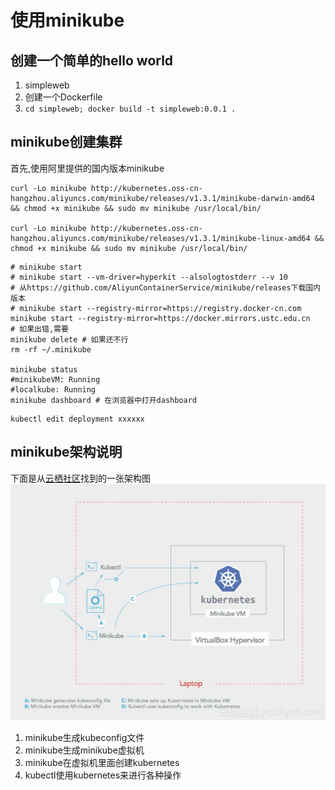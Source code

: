 # 使用minikube

## 创建一个简单的hello world

1. simpleweb
2. 创建一个Dockerfile
3. `cd simpleweb; docker build -t simpleweb:0.0.1 .`

## minikube创建集群

首先,使用阿里提供的国内版本minikube
```shell
curl -Lo minikube http://kubernetes.oss-cn-hangzhou.aliyuncs.com/minikube/releases/v1.3.1/minikube-darwin-amd64 && chmod +x minikube && sudo mv minikube /usr/local/bin/

curl -Lo minikube http://kubernetes.oss-cn-hangzhou.aliyuncs.com/minikube/releases/v1.3.1/minikube-linux-amd64 && chmod +x minikube && sudo mv minikube /usr/local/bin/
```

```shell
# minikube start
# minikube start --vm-driver=hyperkit --alsologtostderr --v 10
# 从https://github.com/AliyunContainerService/minikube/releases下载国内版本
# minikube start --registry-mirror=https://registry.docker-cn.com
minikube start --registry-mirror=https://docker.mirrors.ustc.edu.cn
# 如果出错,需要
minikube delete # 如果还不行
rm -rf ~/.minikube

minikube status
#minikubeVM: Running
#localkube: Running
minikube dashboard # 在浏览器中打开dashboard
```


```shell
kubectl edit deployment xxxxxx
```

## minikube架构说明

下面是从[云栖社区](https://yq.aliyun.com/articles/221687)找到的一张架构图
![minikube-architecture](minikube-architecture.jpeg)

1. minikube生成kubeconfig文件
2. minikube生成minikube虚拟机
3. minikube在虚拟机里面创建kubernetes
4. kubectl使用kubernetes来进行各种操作
